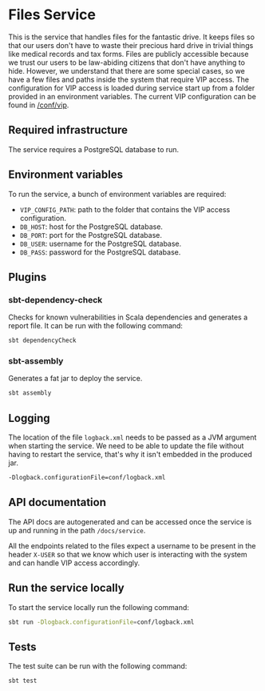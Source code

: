 # Files Service

This is the service that handles files for the fantastic drive.
It keeps files so that our users don't have to waste their precious hard drive in trivial things like medical records and tax forms.
Files are publicly accessible because we trust our users to be law-abiding citizens that don't have anything to hide.
However, we understand that there are some special cases, so we have a few files and paths inside the system that require VIP access.
The configuration for VIP access is loaded during service start up from a folder provided in an environment variables.
The current VIP configuration can be found in [/conf/vip](/conf/vip).

## Required infrastructure

The service requires a PostgreSQL database to run.

## Environment variables

To run the service, a bunch of environment variables are required:
- `VIP_CONFIG_PATH`: path to the folder that contains the VIP access configuration.
- `DB_HOST`: host for the PostgreSQL database.
- `DB_PORT`: port for the PostgreSQL database.
- `DB_USER`: username for the PostgreSQL database.
- `DB_PASS`: password for the PostgreSQL database.

## Plugins

### sbt-dependency-check

Checks for known vulnerabilities in Scala dependencies and generates a report file.
It can be run with the following command:

```bash
sbt dependencyCheck
```

### sbt-assembly

Generates a fat jar to deploy the service.

```bash
sbt assembly
```

## Logging

The location of the file `logback.xml` needs to be passed as a JVM argument when starting the service.
We need to be able to update the file without having to restart the service, that's why it isn't embedded in the produced jar. 

```bash
-Dlogback.configurationFile=conf/logback.xml
```

## API documentation

The API docs are autogenerated and can be accessed once the service is up and running in the path `/docs/service`.

All the endpoints related to the files expect a username to be present in the header `X-USER` so that we know which user is interacting with the system and can handle VIP access accordingly.

## Run the service locally

To start the service locally run the following command:

```bash
sbt run -Dlogback.configurationFile=conf/logback.xml
```

## Tests

The test suite can be run with the following command:

```bash
sbt test
```
